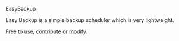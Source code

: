 EasyBackup

Easy Backup is a simple backup scheduler which is very lightweight.

Free to use, contribute or modify.
